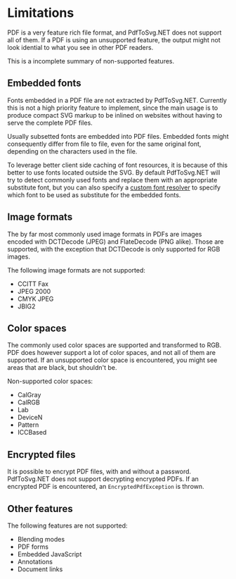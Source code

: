 # Limitations

PDF is a very feature rich file format, and PdfToSvg.NET does not support all of them. If a PDF is using an unsupported feature, the output might not look idential to what you see in other PDF readers.

This is a incomplete summary of non-supported features.

## Embedded fonts

Fonts embedded in a PDF file are not extracted by PdfToSvg.NET. Currently this is not a high priority feature to implement, since the main usage is to produce compact SVG markup to be inlined on websites without having to serve the complete PDF files.

Usually subsetted fonts are embedded into PDF files. Embedded fonts might consequently differ from file to file, even for the same original font, depending on the characters used in the file.

To leverage better client side caching of font resources, it is because of this better to use fonts located outside the SVG. By default PdfToSvg.NET will try to detect commonly used fonts and replace them with an appropriate substitute font, but you can also specify a [custom font resolver](font-resolver.md) to specify which font to be used as substitute for the embedded fonts.

## Image formats

The by far most commonly used image formats in PDFs are images encoded with DCTDecode (JPEG) and FlateDecode (PNG alike). Those are supported, with the exception that DCTDecode is only supported for RGB images.

The following image formats are not supported:

* CCITT Fax
* JPEG 2000
* CMYK JPEG
* JBIG2

## Color spaces

The commonly used color spaces are supported and transformed to RGB. PDF does however support a lot of color spaces, and not all of them are supported. If an unsupported color space is encountered, you might see areas that are black, but shouldn't be.

Non-supported color spaces:

* CalGray
* CalRGB
* Lab
* DeviceN
* Pattern
* ICCBased

## Encrypted files

It is possible to encrypt PDF files, with and without a password. PdfToSvg.NET does not support decrypting encrypted PDFs. If an encrypted PDF is encountered, an `EncryptedPdfException` is thrown.

## Other features

The following features are not supported:

* Blending modes
* PDF forms
* Embedded JavaScript
* Annotations
* Document links
